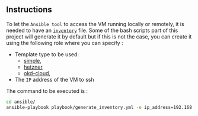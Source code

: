 ## Instructions

To let the `Ansible tool` to access the VM running locally or remotely, it is needed to have an [`inventory`](https://docs.ansible.com/ansible/2.3/intro_inventory.html) file.
Some of the bash scripts part of this project will generate it by default but if this is not the case, you can create 
it using the following role where you can specify :

- Template type to be used: 
  - [simple](../ansible/playbook/roles/generate_inventory/templates/simple.inventory.j2), 
  - [hetzner](../ansible/playbook/roles/generate_inventory/templates/hetzner.inventory.j2),
  - [okd-cloud](../ansible/playbook/roles/generate_inventory/templates/cloud.inventory.j2),
- The `IP` address of the VM to ssh

The command to be executed is :
  
  ```bash
  cd ansible/
  ansible-playbook playbook/generate_inventory.yml -e ip_address=192.168.99.50 -e type=simple
  ```

